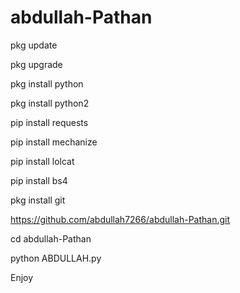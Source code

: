 # abdullah-Pathan






pkg update

 pkg upgrade

pkg install python

 pkg install python2

 pip install requests

pip install mechanize

pip install lolcat

pip install bs4

pkg install git

https://github.com/abdullah7266/abdullah-Pathan.git

cd abdullah-Pathan

python ABDULLAH.py



Enjoy
